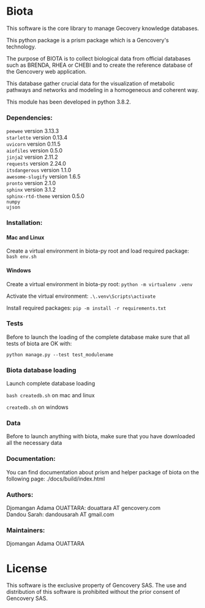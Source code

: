 # Biota 

This software is the core library to manage Gecovery knowledge databases. <br />

This python package is a prism package which is a Gencovery's technology. <br />

The purpose of BIOTA is to collect biological data from official databases such as BRENDA, RHEA or CHEBI and to create the reference database of the Gencovery web application. <br />

This database gather crucial data for the visualization of metabolic pathways and networks and modeling in a homogeneous and coherent way. <br />

This module has been developed in python 3.8.2.  

### Dependencies:

```peewee``` version 3.13.3 <br />
```starlette``` version 0.13.4 <br />
```uvicorn``` version 0.11.5 <br />
```aiofiles``` version 0.5.0 <br />
```jinja2``` version 2.11.2 <br />
```requests``` version 2.24.0 <br />
```itsdangerous``` version 1.1.0 <br />
```awesome-slugify``` version 1.6.5 <br />
```pronto``` version 2.1.0 <br />
```sphinx``` version 3.1.2 <br />
```sphinx-rtd-theme``` version 0.5.0 <br />
```numpy``` <br />
```ujson``` <br />

### Installation:

#### Mac and Linux
Create a virtual environment in biota-py root and load required package:
```bash env.sh```

#### Windows 

Create a virtual environment in biota-py root: 
```python -m virtualenv .venv```

Activate the virtual environment:
```.\.venv\Scripts\activate```

Install required packages:
```pip -m install -r requirements.txt```

### Tests 

Before to launch the loading of the complete database make sure that all tests of biota are OK with:

```python manage.py --test test_modulename```

### Biota database loading 
Launch complete database loading 

```bash createdb.sh``` on mac and linux

```createdb.sh``` on windows

### Data
Before to launch anything with biota, make sure that you have downloaded all the necessary data

### Documentation:
You can find documentation about prism and helper package of biota on the following page: ./docs/build/index.html

### Authors:

Djomangan Adama OUATTARA: douattara AT gencovery.com <br />
Dandou Sarah: dandousarah AT gmail.com 

### Maintainers:
Djomangan Adama OUATTARA

# License

This software is the exclusive property of Gencovery SAS. 
The use and distribution of this software is prohibited without the prior consent of Gencovery SAS.